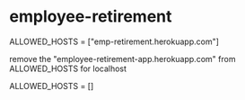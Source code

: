 # employee-retirement


 
ALLOWED_HOSTS = ["emp-retirement.herokuapp.com"]


remove the "employee-retirement-app.herokuapp.com" from ALLOWED_HOSTS for localhost

ALLOWED_HOSTS = []
